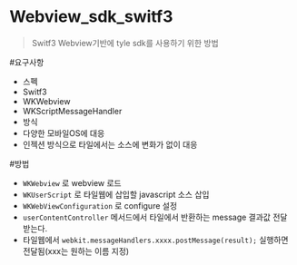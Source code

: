 # Webview_sdk_switf3
> Switf3 Webview기반에 tyle sdk를 사용하기 위한 방법

#요구사항
- 스펙
 - Switf3
 - WKWebview
 - WKScriptMessageHandler
- 방식
 - 다양한 모바일OS에 대응
 - 인젝션 방식으로 타일에서는 소스에 변화가 없이 대응

#방법
- `WKWebview` 로 webview 로드
- `WKUserScript` 로 타일웹에 삽입할 javascript 소스 삽입
- `WKWebViewConfiguration` 로 configure 설정
- `userContentController` 메서드에서 타일에서 반환하는 message 결과값 전달 받는다.
- 타일웹에서 `webkit.messageHandlers.xxxx.postMessage(result);` 실행하면 전달됨(xxx는 원하는 이름 지정)
